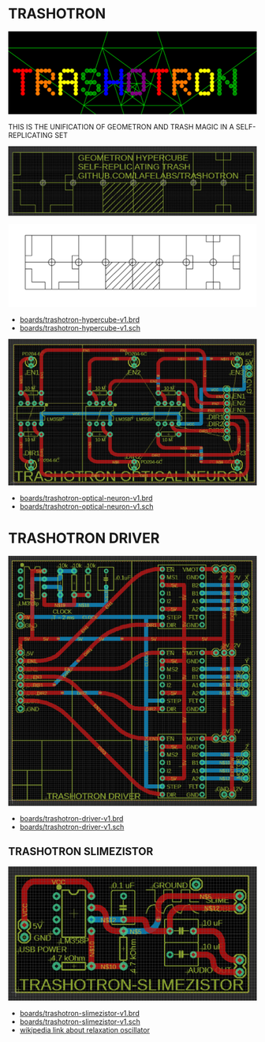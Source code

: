 # TRASHOTRON


![](https://raw.githubusercontent.com/LafeLabs/trashotron/main/trashmagic/trashotron-banner.svg)

THIS IS THE UNIFICATION OF GEOMETRON AND TRASH MAGIC IN A SELF-REPLICATING SET


![](https://raw.githubusercontent.com/LafeLabs/trashotron/main/trashmagic/trashotron-hypercube-ruler.png)

![](https://raw.githubusercontent.com/LafeLabs/trashotron/main/trashmagic/trashotron-hypercube-ruler.svg)

 - [boards/trashotron-hypercube-v1.brd](boards/trashotron-hypercube-v1.brd)
 - [boards/trashotron-hypercube-v1.sch](boards/trashotron-hypercube-v1.sch) 


![](https://raw.githubusercontent.com/LafeLabs/trashotron/main/trashmagic/trashotron-optical-neuron.png)

 - [boards/trashotron-optical-neuron-v1.brd](boards/trashotron-optical-neuron-v1.brd)
 - [boards/trashotron-optical-neuron-v1.sch](boards/trashotron-optical-neuron-v1.sch) 

# TRASHOTRON DRIVER

![](https://raw.githubusercontent.com/LafeLabs/trashotron/main/trashmagic/trashotron-driver.png)

 - [boards/trashotron-driver-v1.brd](boards/trashotron-driver-v1.brd)
 - [boards/trashotron-driver-v1.sch](boards/trashotron-driver-v1.sch) 

## TRASHOTRON SLIMEZISTOR

![](https://raw.githubusercontent.com/LafeLabs/trashotron/main/trashmagic/trashotron-slimezistor.png)

 - [boards/trashotron-slimezistor-v1.brd](boards/trashotron-slimezistor-v1.brd)
 - [boards/trashotron-slimezistor-v1.sch](boards/trashotron-slimezistor-v1.sch) 
 - [wikipedia link about relaxation oscillator](https://en.wikipedia.org/wiki/Relaxation_oscillator)


